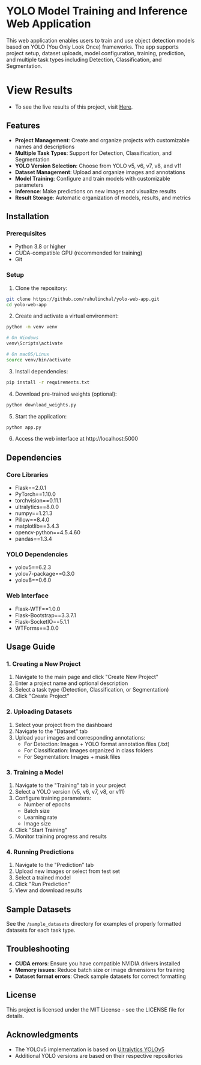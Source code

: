 # YOLO Model Training and Inference Web Application

This web application enables users to train and use object detection models based on YOLO (You Only Look Once) frameworks. The app supports project setup, dataset uploads, model configuration, training, prediction, and multiple task types including Detection, Classification, and Segmentation.

# View Results
- To see the live results of this project, visit [Here](https://rahulinchal.github.io/yolo-web-app/).
  
## Features

- **Project Management**: Create and organize projects with customizable names and descriptions
- **Multiple Task Types**: Support for Detection, Classification, and Segmentation
- **YOLO Version Selection**: Choose from YOLO v5, v6, v7, v8, and v11
- **Dataset Management**: Upload and organize images and annotations
- **Model Training**: Configure and train models with customizable parameters
- **Inference**: Make predictions on new images and visualize results
- **Result Storage**: Automatic organization of models, results, and metrics

## Installation

### Prerequisites

- Python 3.8 or higher
- CUDA-compatible GPU (recommended for training)
- Git

### Setup

1. Clone the repository:
```bash
git clone https://github.com/rahulinchal/yolo-web-app.git
cd yolo-web-app
```

2. Create and activate a virtual environment:
```bash
python -m venv venv

# On Windows
venv\Scripts\activate

# On macOS/Linux
source venv/bin/activate
```

3. Install dependencies:
```bash
pip install -r requirements.txt
```

4. Download pre-trained weights (optional):
```bash
python download_weights.py
```

5. Start the application:
```bash
python app.py
```

6. Access the web interface at http://localhost:5000

## Dependencies

### Core Libraries
- Flask==2.0.1
- PyTorch==1.10.0
- torchvision==0.11.1
- ultralytics==8.0.0
- numpy==1.21.3
- Pillow==8.4.0
- matplotlib==3.4.3
- opencv-python==4.5.4.60
- pandas==1.3.4

### YOLO Dependencies
- yolov5==6.2.3
- yolov7-package==0.3.0
- yolov8==0.6.0

### Web Interface
- Flask-WTF==1.0.0
- Flask-Bootstrap==3.3.7.1
- Flask-SocketIO==5.1.1
- WTForms==3.0.0

## Usage Guide

### 1. Creating a New Project

1. Navigate to the main page and click "Create New Project"
2. Enter a project name and optional description
3. Select a task type (Detection, Classification, or Segmentation)
4. Click "Create Project"

### 2. Uploading Datasets

1. Select your project from the dashboard
2. Navigate to the "Dataset" tab
3. Upload your images and corresponding annotations:
   - For Detection: Images + YOLO format annotation files (.txt)
   - For Classification: Images organized in class folders
   - For Segmentation: Images + mask files

### 3. Training a Model

1. Navigate to the "Training" tab in your project
2. Select a YOLO version (v5, v6, v7, v8, or v11)
3. Configure training parameters:
   - Number of epochs
   - Batch size
   - Learning rate
   - Image size
4. Click "Start Training"
5. Monitor training progress and results

### 4. Running Predictions

1. Navigate to the "Prediction" tab
2. Upload new images or select from test set
3. Select a trained model
4. Click "Run Prediction"
5. View and download results

## Sample Datasets

See the `/sample_datasets` directory for examples of properly formatted datasets for each task type.

## Troubleshooting

- **CUDA errors**: Ensure you have compatible NVIDIA drivers installed
- **Memory issues**: Reduce batch size or image dimensions for training
- **Dataset format errors**: Check sample datasets for correct formatting

## License

This project is licensed under the MIT License - see the LICENSE file for details.

## Acknowledgments

- The YOLOv5 implementation is based on [Ultralytics YOLOv5](https://github.com/ultralytics/yolov5)
- Additional YOLO versions are based on their respective repositories
